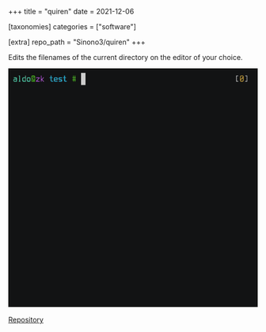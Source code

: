 +++
title = "quiren"
date = 2021-12-06

[taxonomies]
categories = ["software"]

[extra]
repo_path = "Sinono3/quiren"
+++

Edits the filenames of the current directory on the editor of your choice.

<!-- more -->

![Demo animation using Quiren to rename various files](demo.gif)

[Repository](https://github.com/Sinono3/quiren)
